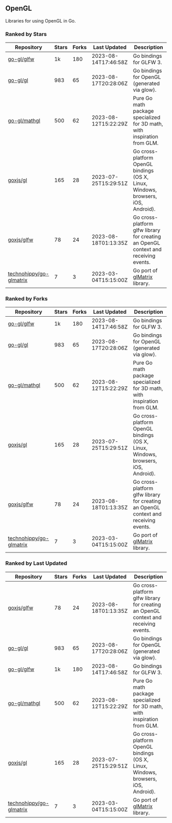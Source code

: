 ## OpenGL

Libraries for using OpenGL in Go.

### Ranked by Stars

| Repository | Stars | Forks | Last Updated | Description | 
|------------|-------|-------|--------------|-------------|
| [go-gl/glfw](https://github.com/go-gl/glfw) | 1k | 180 | 2023-08-14T17:46:58Z |  Go bindings for GLFW 3. |
| [go-gl/gl](https://github.com/go-gl/gl) | 983 | 65 | 2023-08-17T20:28:06Z |  Go bindings for OpenGL (generated via glow). |
| [go-gl/mathgl](https://github.com/go-gl/mathgl) | 500 | 62 | 2023-08-12T15:22:29Z |  Pure Go math package specialized for 3D math, with inspiration from GLM. |
| [goxjs/gl](https://github.com/goxjs/gl) | 165 | 28 | 2023-07-25T15:29:51Z |  Go cross-platform OpenGL bindings (OS X, Linux, Windows, browsers, iOS, Android). |
| [goxjs/glfw](https://github.com/goxjs/glfw) | 78 | 24 | 2023-08-18T01:13:35Z |  Go cross-platform glfw library for creating an OpenGL context and receiving events. |
| [technohippy/go-glmatrix](https://github.com/technohippy/go-glmatrix) | 7 | 3 | 2023-03-04T15:15:00Z |  Go port of [glMatrix](https://glmatrix.net/) library. |

### Ranked by Forks

| Repository | Stars | Forks | Last Updated | Description | 
|------------|-------|-------|--------------|-------------|
| [go-gl/glfw](https://github.com/go-gl/glfw) | 1k | 180 | 2023-08-14T17:46:58Z |  Go bindings for GLFW 3. |
| [go-gl/gl](https://github.com/go-gl/gl) | 983 | 65 | 2023-08-17T20:28:06Z |  Go bindings for OpenGL (generated via glow). |
| [go-gl/mathgl](https://github.com/go-gl/mathgl) | 500 | 62 | 2023-08-12T15:22:29Z |  Pure Go math package specialized for 3D math, with inspiration from GLM. |
| [goxjs/gl](https://github.com/goxjs/gl) | 165 | 28 | 2023-07-25T15:29:51Z |  Go cross-platform OpenGL bindings (OS X, Linux, Windows, browsers, iOS, Android). |
| [goxjs/glfw](https://github.com/goxjs/glfw) | 78 | 24 | 2023-08-18T01:13:35Z |  Go cross-platform glfw library for creating an OpenGL context and receiving events. |
| [technohippy/go-glmatrix](https://github.com/technohippy/go-glmatrix) | 7 | 3 | 2023-03-04T15:15:00Z |  Go port of [glMatrix](https://glmatrix.net/) library. |

### Ranked by Last Updated

| Repository | Stars | Forks | Last Updated | Description | 
|------------|-------|-------|--------------|-------------|
| [goxjs/glfw](https://github.com/goxjs/glfw) | 78 | 24 | 2023-08-18T01:13:35Z |  Go cross-platform glfw library for creating an OpenGL context and receiving events. |
| [go-gl/gl](https://github.com/go-gl/gl) | 983 | 65 | 2023-08-17T20:28:06Z |  Go bindings for OpenGL (generated via glow). |
| [go-gl/glfw](https://github.com/go-gl/glfw) | 1k | 180 | 2023-08-14T17:46:58Z |  Go bindings for GLFW 3. |
| [go-gl/mathgl](https://github.com/go-gl/mathgl) | 500 | 62 | 2023-08-12T15:22:29Z |  Pure Go math package specialized for 3D math, with inspiration from GLM. |
| [goxjs/gl](https://github.com/goxjs/gl) | 165 | 28 | 2023-07-25T15:29:51Z |  Go cross-platform OpenGL bindings (OS X, Linux, Windows, browsers, iOS, Android). |
| [technohippy/go-glmatrix](https://github.com/technohippy/go-glmatrix) | 7 | 3 | 2023-03-04T15:15:00Z |  Go port of [glMatrix](https://glmatrix.net/) library. |

